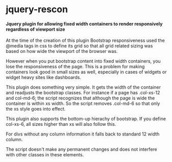 jquery-rescon
=============

#### Jquery plugin for allowing fixed width containers to render responsively regardless of viewport size

At the time of the creation of this plugin Bootstrap responsiveness used the @media tags in css to define its grid so that all grid related sizing was based on how wide the viewport of the browser was. 

However when you put bootstrap content into fixed width containers, you lose the responsiveness of the page. This is a problem for making containers look good in small sizes as well, especially in cases of widgets or widget heavy sites like dashboards. 

This plugin does something very simple. It gets the width of the container and readjusts the bootstrap classes. For instance if a page has .col-xs-12 and col-md-6; the script recognizes that although the page is wide the container is within xs width. So the script removes .col-md-6 so that only the xs style goes into effect. 

This plugin also supports the bottom-up hierachy of bootstrap. If you define col-xs-6, all sizes higher than xs will also follow this. 

For divs without any column information it falls back to standard 12 width column. 

The script doesn't make any permanent changes and does not interfere with other classes in these elements. 
